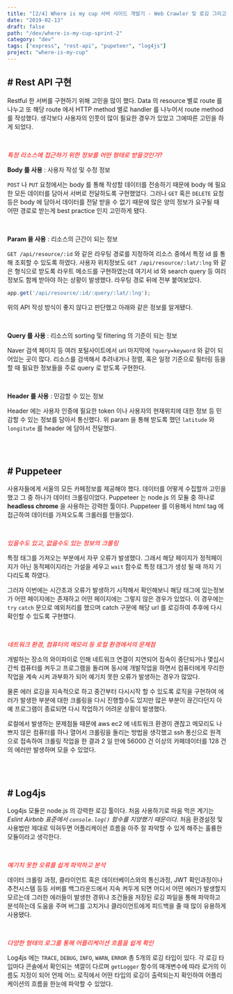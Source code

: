 ```yaml
---
title: "[2/4] Where is my cup 서버 사이드 개발기 - Web Crawler 및 로깅 그리고 REST API"
date: "2019-02-13"
draft: false
path: "/dev/where-is-my-cup-sprint-2"
category: "dev"
tags: ["express", "rest-api", "pupeteer", "log4js"]
project: "where-is-my-cup"
---
```


## # Rest API 구현

Restful 한 서버를 구현하기 위해 고민을 많이 했다. Data 의 resource 별로 route 를 나누고 또 해당 route 에서 HTTP method 별로 handler 를 나누어서 route method 를 작성했다. 생각보다 사용자의 인풋이 많이 필요한 경우가 있었고 그에따른 고민을 하게 되었다.

<br />

<span style="color: red;">*특정 리소스에 접근하기 위한 정보를 어떤 형태로 받을것인가?*</span>

**Body 를 사용** : 사용자 작성 및 수정 정보

`POST` 나 `PUT` 요청에서는 body 를 통해 작성할 데이터를 전송하기 때문에 body 에 필요한 모든 데이터를 담아서 서버로 전달하도록 구현했었다. 그러나 `GET` 혹은 `DELETE` 요청 등은 body 에 담아서 데이터를 전달 받을 수 없기 때문에 많은 양의 정보가 요구될 때 어떤 경로로 받는게 best practice 인지 고민하게 됐다. 

<br />

**Param 을 사용** : 리소스의 근간이 되는 정보

`GET /api/resource/:id` 와 같은 라우팅 경로를 지정하여 리소스 중에서 특정 id 를 통해 조회할 수 있도록 하였다. 사용자 위치정보도 `GET /api/resource/:lat/:lng` 와 같은 형식으로 받도록 라우트 메소드를 구현하였는데 여기서 id 와 search query 등 여러 정보도 함께 받아야 하는 상황이 발생했다. 라우팅 경로 뒤에 전부 붙여보았다. 

```javascript
app.get('/api/resource/:id/:query/:lat/:lng');
```

위의 API 작성 방식이 좋지 않다고 판단했고 아래와 같은 정보를 알게됐다.

<br />

**Query 를 사용** : 리소스의 sorting 및 filtering 의 기준이 되는 정보 

Naver 검색 페이지 등 여러 포털사이트에서 uri 마지막에 `?query=keyword` 와 같이 되어있는 곳이 많다. 리소스를 검색해서 추려내거나 정렬, 혹은 일정 기준으로 필터링 등을 할 때 필요한 정보들을 주로 query 로 받도록 구현한다.

<br />

**Header 를 사용** : 민감할 수 있는 정보

Header 에는 사용자 인증에 필요한 token 이나 사용자의 현재위치에 대한 정보 등 민감할 수 있는 정보를 담아서 통신했다. 위 param 을 통해 받도록 했던 `latitude` 와 `longitute` 를 header 에 담아서 전달했다. 

<br />
<br />

## # Puppeteer

사용자들에게 서울의 모든 카페정보를 제공해야 했다. 데이터를 어떻게 수집할까 고민을 했고 그 중 하나가 데이터 크롤링이었다. Puppeteer 는 node.js 의 모듈 중 하나로 **headless chrome** 을 사용하는 강력한 툴이다. Puppeteer 를 이용해서 html tag 에 접근하여 데이터를 가져오도록 크롤러를 만들었다.

<br />

<span style="color: red;">*있을수도 있고, 없을수도 있는 정보의 크롤링*</span>

특정 태그를 가져오는 부분에서 자꾸 오류가 발생했다. 그래서 해당 페이지가 정적페이지가 아닌 동적페이지라는 가설을 세우고 `wait` 함수로 특정 태그가 생성 될 때 까지 기다리도록 하였다. 

그러자 이번에는 시간초과 오류가 발생하기 시작해서 확인해보니 해당 태그에 있는정보가 어떤 페이지에는 존재하고 어떤 페이지에는 그렇지 않은 경우가 있었다. 이 경우에는 `try` `catch` 문으로 예외처리를 했으며 catch 구문에 해당 url 를 로깅하여 추후에 다시 확인할 수 있도록 구현했다.

<br />

<span style="color: red;">*네트워크 환경, 컴퓨터의 메모리 등 로컬 환경에서의 문제점*</span>

개발하는 장소의 와이파이로 인해 네트워크 연결이 지연되어 접속이 중단되거나 몇십시간씩 컴퓨터를 켜두고 프로그램을 돌리며 동시에 개발작업을 하면서 컴퓨터에게 무리한 작업을 계속 시켜 과부화가 되어 예기치 못한 오류가 발생하는 경우가 많았다. 

물론 에러 로깅을 지속적으로 하고 중간부터 다시시작 할 수 있도록 로직을 구현하여 에러가 발생한 부분에 대한 크롤링을 다시 진행할수도 있지만 많은 부분이 끊긴다던지 아예 프로그램이 종료되면 다시 작업하기 어려운 상황이 발생했다.

로컬에서 발생하는 문제점들 때문에 aws ec2 에 네트워크 환경이 괜찮고 메모리도 나쁘지 않은 컴퓨터를 하나 열어서 크롤링을 돌리는 방법을 생각했고 ssh 통신으로 원격으로 접속하여 크롤링 작업을 한 결과 2 일 만에 56000 건 이상의 카페데이터를 128 건의 에러만 발생하며 모을 수 있었다.

<br />
<br />

## # Log4js

Log4js 모듈은 node.js 의 강력한 로깅 툴이다. 처음 사용하기로 마음 먹은 계기는 *Eslint Airbnb 표준에서 `console.log()` 함수를 지양했기 때문이다.* 처음 환경설정 및 사용법만 제대로 익혀두면 어플리케이션 흐름을 아주 잘 파악할 수 있게 해주는 훌륭한 모듈이라고 생각한다.

<br />

<span style="color: red;">*예기치 못한 오류를 쉽게 파악하고 분석*</span>

데이터 크롤링 과정, 클라이언트 혹은 데이터베이스와의 통신과정, JWT 확인과정이나 추천시스템 등등 서버를 백그라운드에서 지속 켜두게 되면 어디서 어떤 에러가 발생할지 모르는데 그러한 에러들이 발생한 경위나 조건들을 저장된 로깅 파일을 통해 파악하고 분석하는데 도움을 주며 버그를 고치거나 클라이언트에게 피드백을 줄 때 많이 유용하게 사용됐다.

<br />

<span style="color: red;">*다양한 형태의 로그를 통해 어플리케이션 흐름을 쉽게 확인*</span>

Log4js 에는 `TRACE`, `DEBUG`, `INFO`, `WARN`, `ERROR` 총 5개의 로깅 타입이 있다. 각 로깅 타입마다 콘솔에서 확인되는 색깔이 다르며 `getLogger` 함수의 매개변수에 따라 로거의 이름도 지정이 되어 언제 어느 로직에서 어떤 타입의 로깅이 출력되는지 확인하여 어플리케이션의 흐름을 한눈에 파악할 수 있었다.